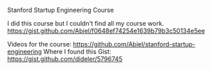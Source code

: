 Stanford Startup Engineering Course

I did this course but I couldn't find all my course work.
https://gist.github.com/Abiel/f0648ef74254e1639b79b3c50134e5ee

Videos for the course: https://github.com/Abiel/stanford-startup-engineering
Where I found this Gist: https://gist.github.com/dideler/5796745
